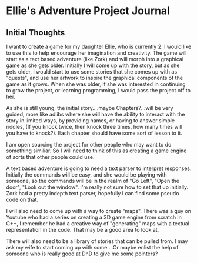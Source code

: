 # Ellie's Adventure Project Journal

## Initial Thoughts 
I want to create a game for my daughter Ellie, who is currently 2. I would like to use this to help encourage her imagination and creativity. The game will start as a text based adventure (like Zork) and will morph into a graphical game as she gets older. Initially I will come up with the story, but as she gets older, I would start to use some stories that she comes up with as "quests", and use her artwork to inspire the graphical components of the game as it grows. When she was older, if she was interested in continuing to grow the project, or learning programming, I would pass the project off to her. 

As she is still young, the initial story....maybe Chapters?...will be very guided, more like adlibs where she will have the ability to interact with the story in limited ways, by providing names, or having to answer simple riddles, (If you knock twice, then knock three times, how many times will you have to knock?). Each chapter should have some sort of lesson to it. 

I am open sourcing the project for other people who may want to do something similiar. So I will need to think of this as creating a game engine of sorts that other people could use. 

A text based adventure is going to need a text parser to interpret responses. Initially the commands will be easy, and she would be playing with someone, so the commands will be in the realm of "Go Left", "Open the door", "Look out the window". I'm really not sure how to set that up initially. Zork had a pretty indepth text parser, hopefully I can find some pseudo code on that.

I will also need to come up with a way to create "maps". There was a guy on Youtube who had a series on creating a 3D game engine from scratch in C++, I remember he had a creative way of "generating" maps with a textual representation in the code. That may be a good area to look at. 

There will also need to be a library of stories that can be pulled from. I may ask my wife to start coming up with some....Or maybe enlist the help of someone who is really good at DnD to give me some pointers? 